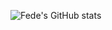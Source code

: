 ![Fede's GitHub stats](https://github-readme-stats.vercel.app/api?username=fedevilensky&show_icons=true&theme=transparent)
